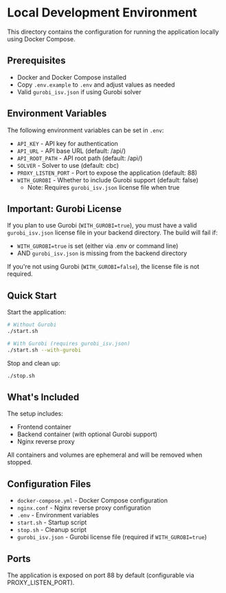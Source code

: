 # Local Development Environment

This directory contains the configuration for running the application locally using Docker Compose.


## Prerequisites

- Docker and Docker Compose installed
- Copy `.env.example` to `.env` and adjust values as needed
- Valid `gurobi_isv.json` if using Gurobi solver

## Environment Variables

The following environment variables can be set in `.env`:

- `API_KEY` - API key for authentication
- `API_URL` - API base URL (default: /api/)
- `API_ROOT_PATH` - API root path (default: /api/)
- `SOLVER` - Solver to use (default: cbc)
- `PROXY_LISTEN_PORT` - Port to expose the application (default: 88)
- `WITH_GUROBI` - Whether to include Gurobi support (default: false)
    - Note: Requires `gurobi_isv.json` license file when true

## Important: Gurobi License

If you plan to use Gurobi (`WITH_GUROBI=true`), you must have a valid `gurobi_isv.json` license file in your backend directory. The build will fail if:
- `WITH_GUROBI=true` is set (either via .env or command line)
- AND `gurobi_isv.json` is missing from the backend directory

If you're not using Gurobi (`WITH_GUROBI=false`), the license file is not required.

## Quick Start

Start the application:
```bash
# Without Gurobi
./start.sh

# With Gurobi (requires gurobi_isv.json)
./start.sh --with-gurobi
```

Stop and clean up:
```bash
./stop.sh
```

## What's Included

The setup includes:
- Frontend container
- Backend container (with optional Gurobi support)
- Nginx reverse proxy

All containers and volumes are ephemeral and will be removed when stopped.

## Configuration Files

- `docker-compose.yml` - Docker Compose configuration
- `nginx.conf` - Nginx reverse proxy configuration
- `.env` - Environment variables
- `start.sh` - Startup script
- `stop.sh` - Cleanup script
- `gurobi_isv.json` - Gurobi license file (required if `WITH_GUROBI=true`)

## Ports

The application is exposed on port 88 by default (configurable via PROXY_LISTEN_PORT).
